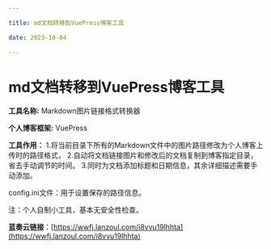 ```yaml
---

title: md文档转移到VuePress博客工具

date: 2023-10-04

---
```


# md文档转移到VuePress博客工具

**工具名称:** Markdown图片链接格式转换器

**个人博客框架:** VuePress

**工具作用：**
1.将当前目录下所有的Markdown文件中的图片路径修改为个人博客上传时的路径格式，
2.自动将文档链接图片和修改后的文档复制到博客指定目录，省去手动调节的时间。
3.同时为文档添加标题和日期信息，其余详细描述需要手动添加。

config.ini文件：用于设置保存的路径信息。

注：个人自制小工具，基本无安全性检查。

**蓝奏云链接**：[https://wwfj.lanzoul.com/i8vvu19lhhta](https://wwfj.lanzoul.com/i8vvu19lhhta)

